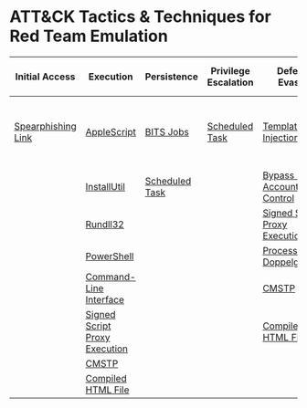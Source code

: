 # ATT&CK Tactics & Techniques for Red Team Emulation
| Initial Access | Execution | Persistence | Privilege Escalation | Defense Evasion | Credential Access | Discovery | Lateral Movement | Collection | Exfiltration | Command and Control |
|-----|-----|-----|-----|-----|-----|-----|-----|-----|-----|-----|
| [Spearphishing Link](https://github.com/brianwrf/RTEmulation/blob/master/Techniques/T1192/T1192.md) |[AppleScript](https://github.com/brianwrf/RTEmulation/blob/master/Techniques/T1155/T1155.md) | [BITS Jobs](https://github.com/brianwrf/RTEmulation/blob/master/Techniques/T1197/T1197.md) | [Scheduled Task](https://github.com/brianwrf/RTEmulation/blob/master/Techniques/T1053/T1053.md)| [Template Injection](https://github.com/brianwrf/RTEmulation/blob/master/Techniques/T1221/T1221.md) | [Credential Dumping](https://github.com/brianwrf/RTEmulation/blob/master/Techniques/T1003/T1003.md) |  | [AppleScript](https://github.com/brianwrf/RTEmulation/blob/master/Techniques/T1155/T1155.md) |  | [Exfiltration Over Command and Control Channel](https://github.com/brianwrf/RTEmulation/blob/master/Techniques/T1041/T1041.md) | [Remote Access Tools](https://github.com/brianwrf/RTEmulation/blob/master/Techniques/T1219/T1219.md) |
|  |[InstallUtil](https://github.com/brianwrf/RTEmulation/blob/master/Techniques/T1118/T1118.md)  | [Scheduled Task](https://github.com/brianwrf/RTEmulation/blob/master/Techniques/T1053/T1053.md)|  | [Bypass User Account Control](https://github.com/brianwrf/RTEmulation/blob/master/Techniques/T1088/T1088.md) |  |  |  |  |  | [Multi-Stage Channels](https://github.com/brianwrf/RTEmulation/blob/master/Techniques/T1104/T1104.md) |
|  |[Rundll32](https://github.com/brianwrf/RTEmulation/blob/master/Techniques/T1085/T1085.md) |  |  | [Signed Script Proxy Execution](https://github.com/brianwrf/RTEmulation/blob/master/Techniques/T1216/T1216.md) |  |  |  |  |  |  |
|  |[PowerShell](https://github.com/brianwrf/RTEmulation/blob/master/Techniques/T1086/T1086.md) |  |  |[Process Doppelgänging](https://github.com/brianwrf/RTEmulation/blob/master/Techniques/T1186/T1186.md) |  |  |  |  |  |  |
|  |[Command-Line Interface](https://github.com/brianwrf/RTEmulation/blob/master/Techniques/T1059/T1059.md) |  |  | [CMSTP](https://github.com/brianwrf/RTEmulation/blob/master/Techniques/T1191/T1191.md) |  |  |  |  |  |  |
|  |[Signed Script Proxy Execution](https://github.com/brianwrf/RTEmulation/blob/master/Techniques/T1216/T1216.md) |  |  | [Compiled HTML File](https://github.com/brianwrf/RTEmulation/blob/master/Techniques/T1223/T1223.md) |  |  |  |  |  |  |
|  |[CMSTP](https://github.com/brianwrf/RTEmulation/blob/master/Techniques/T1191/T1191.md) |  |  |  |  |  |  |  |  |  |
|  |[Compiled HTML File](https://github.com/brianwrf/RTEmulation/blob/master/Techniques/T1223/T1223.md) |  |  |  |  |  |  |  |  |  |

